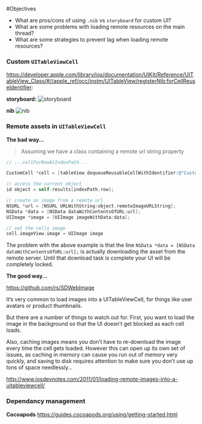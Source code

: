 #Objectives
* What are pros/cons of using `.nib` vs `storyboard` for custom UI?  
* What are some problems with loading remote resources on the main thread?
* What are some strategies to prevent lag when loading remote resources?

### Custom `UITableViewCell`
https://developer.apple.com/library/ios/documentation/UIKit/Reference/UITableView_Class/#//apple_ref/occ/instm/UITableView/registerNib:forCellReuseIdentifier:

**storyboard:**
![storyboard](https://github.com/accesscode-2-2/unit-2/blob/master/lessons/images/custom_cells_storyboard.png?raw=true)

**nib**
![nib](https://github.com/accesscode-2-2/unit-2/blob/master/lessons/images/custom_cell_nib.png?raw=true)


### Remote assets in `UITableViewCell`

**The bad way...**

> Assuming we have a class containing a remote url string property

```objective-c
// ...cellForRowAtIndexPath...

CustomCell *cell = [tableView dequeueReusableCellWithIdentifier:@"CustomCellIdentifier" forIndexPath:indexPath];

// access the current object
id object = self.results[indexPath.row];

// create an image from a remote url
NSURL *url = [NSURL URLWithString:object.remoteImageURLString];
NSData *data = [NSData dataWithContentsOfURL:url];
UIImage *image = [UIImage imageWithData:data];

// set the cells image
cell.imageView.image = UIImage image

```

The problem with the above example is that the line `NSData *data = [NSData dataWithContentsOfURL:url];` is actually downloading the asset from the remote server. Until that download task is complete your UI will be completely locked.

**The good way...**

https://github.com/rs/SDWebImage

It’s very common to load images into a UITableViewCell, for things like user avatars or product thumbnails.

But there are a number of things to watch out for. First, you want to load the image in the background so that the UI doesn’t get blocked as each cell loads.

Also, caching images means you don’t have to re-download the image every time the cell gets loaded.  However this can open up its own set of issues, as caching in memory can cause you run out of memory very quickly, and saving to disk requires attention to make sure you don’t use up tons of space needlessly...   

http://www.iosdevnotes.com/2011/01/loading-remote-images-into-a-uitableviewcell/

### Dependancy management

**Cocoapods**
https://guides.cocoapods.org/using/getting-started.html
